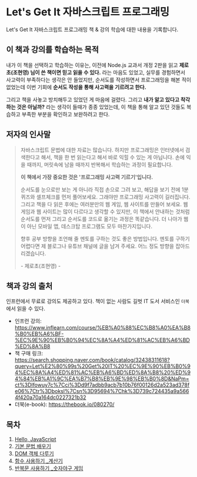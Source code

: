 # Let's Get It 자바스크립트 프로그래밍

Let's Get It 자바스크립트 프로그래밍 책 & 강의 학습에 대한 내용을 기록합니다.

## 이 책과 강의를 학습하는 목적

내가 이 책을 선택하고 학습하는 이유는, 이전에 Node.js 교과서 개정 2판을 읽고 **제로초(조현영) 님이 쓴 책이면 믿고 읽을 수 있다.** 라는 마음도 있었고, 실무를 경험하면서 사고력이 부족하다는 생각은 안 들었지만, 순서도를 작성하면서 프로그래밍을 해본 적이 없었는데 이번 기회에 **순서도 작성을 통해 사고력을 기르려고 한다.**

그리고 책을 사놓고 방치해두고 있었던 게 마음에 걸렸다. 그리고 **내가 알고 있다고 착각하는 것은 아닐까?** 라는 생각이 들때가 종종 있었는데, 이 책을 통해 알고 있던 것들도 복습하고 부족한 부분을 확인하고 보완하려고 한다.

## 저자의 인사말

> 자바스크립트 문법에 대한 자료는 많습니다. 하지만 프로그래밍은 인터넷에서 검색한다고 해서, 책을 한 번 읽는다고 해서 바로 익힐 수 있는 게 아닙니다. 손에 익을 때까지, 머릿속에 남을 때까지 반복해서 학습하는 과정이 필요합니다.
>
> **이 책에서 가장 중요한 것은 '프로그래밍 사고력 기르기'입니다.**
>
> 순서도를 눈으로만 보는 게 아니라 직접 손으로 그려 보고, 해답을 보기 전에 1분 퀴즈와 셀프체크를 먼저 풀어보세요. 그래야만 프로그래밍 사고력이 길러집니다. 그리고 책을 다 읽은 후에는 여러분만의 웹 게임, 웹 사이트를 만들어 보세요. 웹 게임과 웹 사이트는 많이 다르다고 생각할 수 있지만, 이 책에서 안내하는 것처럼 순서도를 먼저 그리고 순서도를 코드로 옮기는 과정은 똑같습니다. 더 나아가 웹이 아닌 모바일 앱, 데스크탑 프로그램도 모두 마찬가지입니다.
>
> 향후 공부 방향을 조언해 줄 멘토를 구하는 것도 좋은 방법입니다. 멘토를 구하기 어렵다면 제 블로그나 유튜브 채널에 글을 남겨 주세요. 어느 정도 방향을 잡아드리겠습니다.  
>
> \- 제로초(조현영) -

## 책과 강의 출처

인프런에서 무료로 강의도 제공하고 있다. 책이 없는 사람도 길벗 IT 도서 서비스인 `더북`에서 읽을 수 있다.

- 인프런 강의: <https://www.inflearn.com/course/%EB%A0%88%EC%B8%A0%EA%B8%B0%EB%A6%BF-%EC%9E%90%EB%B0%94%EC%8A%A4%ED%81%AC%EB%A6%BD%ED%8A%B8>
- 책 구매 링크: <https://search.shopping.naver.com/book/catalog/32438311618?query=Let%E2%80%99s%20Get%20IT%20%EC%9E%90%EB%B0%94%EC%8A%A4%ED%81%AC%EB%A6%BD%ED%8A%B8%20%ED%94%84%EB%A1%9C%EA%B7%B8%EB%9E%98%EB%B0%8D&NaPm=ct%3Dlfowuy7c%7Cci%3Dd9f7adbb9acb7b10b76f00126d2a523ad378fe06%7Ctr%3Dboksl%7Csn%3D95694%7Chk%3D739c724435a9a5664f420a70a164dc0227321b32>
- 더북(e-book): <https://thebook.io/080270/>

## 목차

1. [Hello, JavaScript](/lectures-and-books/lets-get-it-javascript-programming/chapter01-hello-javascript)
2. [기본 문법 배우기](/lectures-and-books/lets-get-it-javascript-programming/chapter02-basic-syntax)
3. [DOM 객체 다루기](/lectures-and-books/lets-get-it-javascript-programming/chapter03-handling-DOM-object)
4. [함수 사용하기 _계산기](/lectures-and-books/lets-get-it-javascript-programming/chapter04-using-functions-calculator)
5. [반복문 사용하기 _숫자야구 게임](/lectures-and-books/lets-get-it-javascript-programming/chapter05-using-loop-statements-number-baseball-game)
